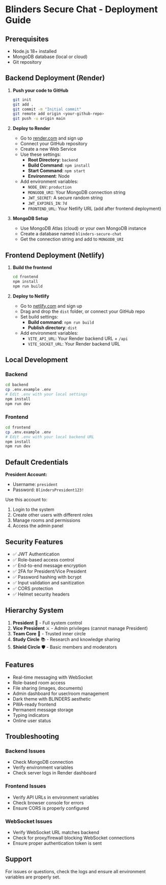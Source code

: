 # Blinders Secure Chat - Deployment Guide

## Prerequisites

- Node.js 18+ installed
- MongoDB database (local or cloud)
- Git repository

## Backend Deployment (Render)

1. **Push your code to GitHub**
   ```bash
   git init
   git add .
   git commit -m "Initial commit"
   git remote add origin <your-github-repo>
   git push -u origin main
   ```

2. **Deploy to Render**
   - Go to [render.com](https://render.com) and sign up
   - Connect your GitHub repository
   - Create a new Web Service
   - Use these settings:
     - **Root Directory**: `backend`
     - **Build Command**: `npm install`
     - **Start Command**: `npm start`
     - **Environment**: Node
   - Add environment variables:
     - `NODE_ENV`: `production`
     - `MONGODB_URI`: Your MongoDB connection string
     - `JWT_SECRET`: A secure random string
     - `JWT_EXPIRES_IN`: `7d`
     - `FRONTEND_URL`: Your Netlify URL (add after frontend deployment)

3. **MongoDB Setup**
   - Use MongoDB Atlas (cloud) or your own MongoDB instance
   - Create a database named `blinders-secure-chat`
   - Get the connection string and add to `MONGODB_URI`

## Frontend Deployment (Netlify)

1. **Build the frontend**
   ```bash
   cd frontend
   npm install
   npm run build
   ```

2. **Deploy to Netlify**
   - Go to [netlify.com](https://netlify.com) and sign up
   - Drag and drop the `dist` folder, or connect your GitHub repo
   - Set build settings:
     - **Build command**: `npm run build`
     - **Publish directory**: `dist`
   - Add environment variables:
     - `VITE_API_URL`: Your Render backend URL + `/api`
     - `VITE_SOCKET_URL`: Your Render backend URL

## Local Development

### Backend
```bash
cd backend
cp .env.example .env
# Edit .env with your local settings
npm install
npm run dev
```

### Frontend
```bash
cd frontend
cp .env.example .env
# Edit .env with your local backend URL
npm install
npm run dev
```

## Default Credentials

**President Account:**
- Username: `president`
- Password: `BlindersPresident123!`

Use this account to:
1. Login to the system
2. Create other users with different roles
3. Manage rooms and permissions
4. Access the admin panel

## Security Features

- ✅ JWT Authentication
- ✅ Role-based access control
- ✅ End-to-end message encryption
- ✅ 2FA for President/Vice President
- ✅ Password hashing with bcrypt
- ✅ Input validation and sanitization
- ✅ CORS protection
- ✅ Helmet security headers

## Hierarchy System

1. **President** 👑 - Full system control
2. **Vice President** ⚔️ - Admin privileges (cannot manage President)
3. **Team Core** 🔑 - Trusted inner circle
4. **Study Circle** 📚 - Research and knowledge sharing
5. **Shield Circle** 🛡️ - Basic members and moderators

## Features

- Real-time messaging with WebSocket
- Role-based room access
- File sharing (images, documents)
- Admin dashboard for user/room management
- Dark theme with BLINDERS aesthetic
- PWA-ready frontend
- Permanent message storage
- Typing indicators
- Online user status

## Troubleshooting

### Backend Issues
- Check MongoDB connection
- Verify environment variables
- Check server logs in Render dashboard

### Frontend Issues
- Verify API URLs in environment variables
- Check browser console for errors
- Ensure CORS is properly configured

### WebSocket Issues
- Verify WebSocket URL matches backend
- Check for proxy/firewall blocking WebSocket connections
- Ensure proper authentication token is sent

## Support

For issues or questions, check the logs and ensure all environment variables are properly set.
